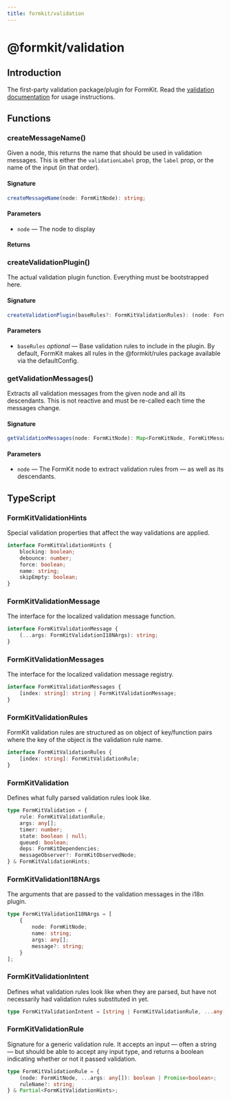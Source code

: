 ```yaml
---
title: formkit/validation
---
```


# @formkit/validation

<page-toc></page-toc>

## Introduction

The first-party validation package/plugin for FormKit. Read the [validation documentation](https://formkit.com/essentials/validation) for usage instructions.

## Functions

### createMessageName()

Given a node, this returns the name that should be used in validation messages. This is either the `validationLabel` prop, the `label` prop, or the name of the input (in that order).

#### Signature

<client-only>

```typescript
createMessageName(node: FormKitNode): string;
```

</client-only>

#### Parameters

- `node` — The node to display

#### Returns

### createValidationPlugin()

The actual validation plugin function. Everything must be bootstrapped here.

#### Signature

<client-only>

```typescript
createValidationPlugin(baseRules?: FormKitValidationRules): (node: FormKitNode) => void;
```

</client-only>

#### Parameters

- `baseRules` *optional* — Base validation rules to include in the plugin. By default, FormKit makes all rules in the @formkit/rules package available via the defaultConfig.

### getValidationMessages()

Extracts all validation messages from the given node and all its descendants. This is not reactive and must be re-called each time the messages change.

#### Signature

<client-only>

```typescript
getValidationMessages(node: FormKitNode): Map<FormKitNode, FormKitMessage[]>;
```

</client-only>

#### Parameters

- `node` — The FormKit node to extract validation rules from — as well as its descendants.

## TypeScript

### FormKitValidationHints

Special validation properties that affect the way validations are applied.

<client-only>

```typescript
interface FormKitValidationHints {
    blocking: boolean;
    debounce: number;
    force: boolean;
    name: string;
    skipEmpty: boolean;
}
```

</client-only>

### FormKitValidationMessage

The interface for the localized validation message function.

<client-only>

```typescript
interface FormKitValidationMessage {
    (...args: FormKitValidationI18NArgs): string;
}
```

</client-only>

### FormKitValidationMessages

The interface for the localized validation message registry.

<client-only>

```typescript
interface FormKitValidationMessages {
    [index: string]: string | FormKitValidationMessage;
}
```

</client-only>

### FormKitValidationRules

FormKit validation rules are structured as on object of key/function pairs where the key of the object is the validation rule name.

<client-only>

```typescript
interface FormKitValidationRules {
    [index: string]: FormKitValidationRule;
}
```

</client-only>

### FormKitValidation

Defines what fully parsed validation rules look like.

<client-only>

```typescript
type FormKitValidation = {
    rule: FormKitValidationRule;
    args: any[];
    timer: number;
    state: boolean | null;
    queued: boolean;
    deps: FormKitDependencies;
    messageObserver?: FormKitObservedNode;
} & FormKitValidationHints;
```

</client-only>

### FormKitValidationI18NArgs

The arguments that are passed to the validation messages in the i18n plugin.

<client-only>

```typescript
type FormKitValidationI18NArgs = [
    {
        node: FormKitNode;
        name: string;
        args: any[];
        message?: string;
    }
];
```

</client-only>

### FormKitValidationIntent

Defines what validation rules look like when they are parsed, but have not necessarily had validation rules substituted in yet.

<client-only>

```typescript
type FormKitValidationIntent = [string | FormKitValidationRule, ...any[]];
```

</client-only>

### FormKitValidationRule

Signature for a generic validation rule. It accepts an input — often a string — but should be able to accept any input type, and returns a boolean indicating whether or not it passed validation.

<client-only>

```typescript
type FormKitValidationRule = {
    (node: FormKitNode, ...args: any[]): boolean | Promise<boolean>;
    ruleName?: string;
} & Partial<FormKitValidationHints>;
```

</client-only>